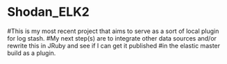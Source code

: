 # Shodan_ELK2
#This is my most recent project that aims to serve as a sort of local plugin for log stash. 
#My next step(s) are to integrate other data sources and/or rewrite this in JRuby and see if I can get it published
#in the elastic master build as a plugin.

